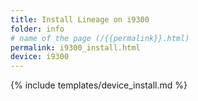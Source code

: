 ```yaml
---
title: Install Lineage on i9300
folder: info
# name of the page (/{{permalink}}.html)
permalink: i9300_install.html
device: i9300
---
```

{% include templates/device_install.md %}

